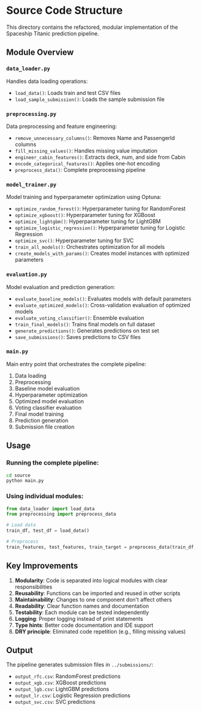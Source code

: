 # Source Code Structure

This directory contains the refactored, modular implementation of the Spaceship Titanic prediction pipeline.

## Module Overview

### `data_loader.py`
Handles data loading operations:
- `load_data()`: Loads train and test CSV files
- `load_sample_submission()`: Loads the sample submission file

### `preprocessing.py`
Data preprocessing and feature engineering:
- `remove_unnecessary_columns()`: Removes Name and PassengerId columns
- `fill_missing_values()`: Handles missing value imputation
- `engineer_cabin_features()`: Extracts deck, num, and side from Cabin
- `encode_categorical_features()`: Applies one-hot encoding
- `preprocess_data()`: Complete preprocessing pipeline

### `model_trainer.py`
Model training and hyperparameter optimization using Optuna:
- `optimize_random_forest()`: Hyperparameter tuning for RandomForest
- `optimize_xgboost()`: Hyperparameter tuning for XGBoost
- `optimize_lightgbm()`: Hyperparameter tuning for LightGBM
- `optimize_logistic_regression()`: Hyperparameter tuning for Logistic Regression
- `optimize_svc()`: Hyperparameter tuning for SVC
- `train_all_models()`: Orchestrates optimization for all models
- `create_models_with_params()`: Creates model instances with optimized parameters

### `evaluation.py`
Model evaluation and prediction generation:
- `evaluate_baseline_models()`: Evaluates models with default parameters
- `evaluate_optimized_models()`: Cross-validation evaluation of optimized models
- `evaluate_voting_classifier()`: Ensemble evaluation
- `train_final_models()`: Trains final models on full dataset
- `generate_predictions()`: Generates predictions on test set
- `save_submissions()`: Saves predictions to CSV files

### `main.py`
Main entry point that orchestrates the complete pipeline:
1. Data loading
2. Preprocessing
3. Baseline model evaluation
4. Hyperparameter optimization
5. Optimized model evaluation
6. Voting classifier evaluation
7. Final model training
8. Prediction generation
9. Submission file creation

## Usage

### Running the complete pipeline:
```bash
cd source
python main.py
```

### Using individual modules:
```python
from data_loader import load_data
from preprocessing import preprocess_data

# Load data
train_df, test_df = load_data()

# Preprocess
train_features, test_features, train_target = preprocess_data(train_df, test_df)
```

## Key Improvements

1. **Modularity**: Code is separated into logical modules with clear responsibilities
2. **Reusability**: Functions can be imported and reused in other scripts
3. **Maintainability**: Changes to one component don't affect others
4. **Readability**: Clear function names and documentation
5. **Testability**: Each module can be tested independently
6. **Logging**: Proper logging instead of print statements
7. **Type hints**: Better code documentation and IDE support
8. **DRY principle**: Eliminated code repetition (e.g., filling missing values)

## Output

The pipeline generates submission files in `../submissions/`:
- `output_rfc.csv`: RandomForest predictions
- `output_xgb.csv`: XGBoost predictions
- `output_lgb.csv`: LightGBM predictions
- `output_lr.csv`: Logistic Regression predictions
- `output_svc.csv`: SVC predictions
